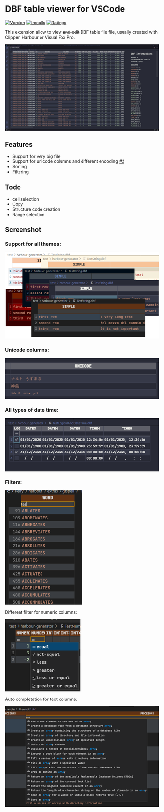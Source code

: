 # DBF table viewer for VSCode

[![Version](https://vsmarketplacebadge.apphb.com/version-short/aperricone.vscode-dbf.svg)](https://marketplace.visualstudio.com/items?itemName=aperricone.vscode-dbf)
[![Installs](https://vsmarketplacebadge.apphb.com/installs-short/aperricone.vscode-dbf.svg)](https://marketplace.visualstudio.com/items?itemName=aperricone.vscode-dbf)
[![Ratings](https://vsmarketplacebadge.apphb.com/rating-short/aperricone.vscode-dbf.svg)](https://marketplace.visualstudio.com/items?itemName=aperricone.vscode-dbf)

This extension allow to view  ~~and edit~~ DBF table file file, usually created with Clipper, Harbour or Visual Fox Pro.

![Sample of a DBF loaded](images/dbfSample1.jpg)

## Features

 * Support for very big file
 * Support for unicode columns and different encoding [#2](https://github.com/APerricone/vscode-dbf/issues/2)
 * Sorting
 * Filtering

## Todo

 * cell selection
 * Copy
 * Structure code creation
 * Range selection

## Screenshot

### Support for all themes:

![Samples with different themes](images/feature_themes.png)

### Unicode columns:

![Sample with unicode columns](images/feature_unicode.png)

### All types of date time:

![Sample of date time formats](images/feature_datetime.png)

### Filters:

![Sample of filter](images/feature_filter1.png)

Different filter for numeric columns:

![Sample of filter 2](images/feature_filter2.png)

Auto completation for text columns:

![Sample of filter 3](images/feature_filter3_excelStyle.png)
